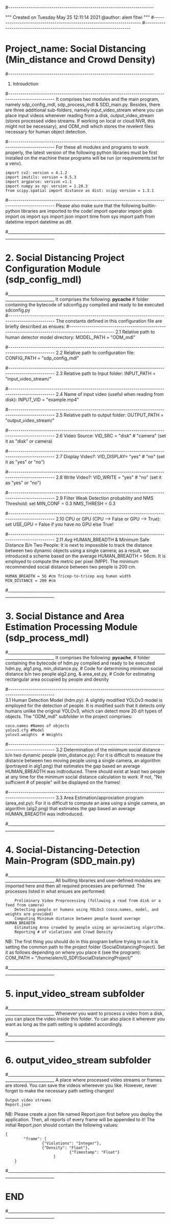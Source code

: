 #-----------------------------------------------------------------------

""" 
Created on Tuesday May 25 12:11:14 2021
@author: alem fitwi
"""
#-----------------------------------------------------------------------
#-----------------------------------------------------------------------

# Project_name: Social Distancing (Min_distance and Crowd Density)

#-----------------------------------------------------------------------
1. Introudction

#----------------------------------------------------------------------------------------------------
It comprises two modules and the main program, namely sdp_config_mdl, sdp_process_mdl & SDD_main.py. 
Besides, there are three additional sub-folders, namely input_video_stream where you can place input 
videos whenever reading from a disk, output_video_stream (stores processed video streams. If working 
on local or cloud NVR, this might not be necessary), and ODM_mdl which stores the revelent 
files necessary for human object detection.

#----------------------------------------------------------------------------------------------------
For these all modules and programs to work properly, the latest version of the following python 
libraries must be first installed on the machine these programs will be run (or requirements.txt 
for a venv).
 
	import cv2: version = 4.1.2
	import imutils: version = 0.5.3
	import argparse: version =1.1
	import numpy as np: version = 1.20.3
	from scipy.spatial import distance as dist: scipy version = 1.3.1

#----------------------------------------------------------------------------------------------------
Please also make sure that the following builtin-python libraries are imported to the code!
	import operator
	import glob
	import os
	import sys
        import json
	import time
	from sys import path
	from datetime import datetime as dtt

#_____________________________________________________________________________________________________
# 2. Social Distancing Project Configuration Module (sdp_config_mdl)
#_____________________________________________________________________________________________________
It comprises the following:
      __pycache__ # folder containing the bytecode of sdconfig.py compiled and ready to be executed
      sdconfig.py	
#----------------------------------------------------------------------------------------------------
The constants defined in this configuration file are briefly described as ensues:
#----------------------------------------------------------------------------------------------------
2.1 Relative path to human detector model directory: MODEL_PATH = "ODM_mdl"

#----------------------------------------------------------------------------------------------------
2.2 Relative path to configuration file: CONFIG_PATH = "sdp_config_mdl"

#----------------------------------------------------------------------------------------------------
2.3 Relative path to Input folder: INPUT_PATH = "input_video_stream/"

#----------------------------------------------------------------------------------------------------
2.4 Name of input video (useful when reading from disk): INPUT_VID  = "example.mp4"

#----------------------------------------------------------------------------------------------------
2.5 Relative path to output folder: OUTPUT_PATH = "output_video_stream/"

#----------------------------------------------------------------------------------------------------
2.6 Video Source: VID_SRC = "disk" # "camera" (set it as "disk" or camera)

#----------------------------------------------------------------------------------------------------
2.7  Display Video?: VID_DISPLAY= "yes" # "no" (set it as "yes" or "no")

#----------------------------------------------------------------------------------------------------
2.8 Write Video?: VID_WRITE = "yes" # "no" (set it as "yes" or "no")

#----------------------------------------------------------------------------------------------------
2.9  Filter Weak Detection probability and NMS Threshold: set
	MIN_CONF = 0.3
	NMS_THRESH = 0.3

#----------------------------------------------------------------------------------------------------
2.10 CPU or GPU  (CPU --> False or GPU --> True): set USE_GPU = False if you have no GPU else True!

#----------------------------------------------------------------------------------------------------
2.11 Avg HUMAN_BREADTH & Minimum Safe Distance B/n Two People: It is next to impossible to track the
     distance between two dynamic objects using a single camera; as a result, we introduced a scheme
     based on the average HUMAN_BREADTH = 56cm. It is employed to compute the metric per pixel (MPP).
     The minimum recommended social distance between two people is 200 cm.

	HUMAN_BREADTH = 56 #cm Tricep-to-tricep avg human width
	MIN_DISTANCE = 200 #cm

#_____________________________________________________________________________________________________
# 3. Social Distance and Area Estimation Processing Module (sdp_process_mdl)
#_____________________________________________________________________________________________________
It comprises the following:
	__pycache__, # folder containing the bytecode of hdm.py compiled and ready to be executed
	hdm.py, 
	alg1.png,
	min_distance.py, #  Code for determining minimum social distance b/n two people	
	alg2.png, &
	area_est.py, #  Code for estimating rectangular area occupied by people and desnity	

#----------------------------------------------------------------------------------------------------	
3.1 Human Detection Model (hdm.py): A slightly modified YOLOv3 model is employed for the detection of 
people. It is modified such that it detects only humans unlike the original YOLOv3, which can detect 
more 20 d/t types of objects. The "ODM_mdl" subfolder in the project comprises:

	coco.names #Names of objects
	yolov3.cfg #Model
	yolov3.weights	# Weights

#----------------------------------------------------------------------------------------------------
3.2 Determination of the minimum social distance b/n two dynamic people (min_distance.py): For 
it is difficult to measure the distance between two moving people using a single camera, an algorithm 
(portrayed in alg1.png) that estimates the gap based an average HUMAN_BREADTH was indtroduced. There
should exist at least two people at any time for the minimum social distance calculation to work. If 
not, "No sufficient # of people" will be displayed on the frames!

#----------------------------------------------------------------------------------------------------
3.3 Area Estimation/approxiation program (area_est.py): For it is difficult to compute an area 
using a single camera, an algorithm (alg2.png) that estimates the gap based an average HUMAN_BREADTH 
was indtroduced. 

#_____________________________________________________________________________________________________
# 4. Social-Distancing-Detection Main-Program (SDD_main.py)
#_____________________________________________________________________________________________________
All builting libraries and user-defined modules are imported here and then all required processes are
performed. The processes listed in what ensues are performed:

		Preliminary Video Preprocessing (following a read from disk or a feed from camera)
		Detecting people or humans using YOLOv3 (coco.names, model, and weights are provided)
		Computing Minimum distance between people based average HUMAN_BREADTH
		Estimating Area crowded by people using an aproximating algorithm.
		Reporting # of violations and Crowd Density
	
NB: The first thing you should do in this program before trying to run it is setting the common
    path to the project folder (SocialDistancingProject). Set it as follows depending on where you
    place it (see the program):
            COM_PATH = "/home/alem/0_SDP/SocialDistancingProject/"	

#_____________________________________________________________________________________________________
# 5. input_video_stream subfolder
#_____________________________________________________________________________________________________
Whenever you want to process a video from a disk, you can place the video inside this folder. Yo can 
also place it wherever you want as long as the path setting is updated accordingly. 

#_____________________________________________________________________________________________________
# 6. output_video_stream subfolder
#_____________________________________________________________________________________________________
A place where processed video streams or frames are stored. You can save the videos whereever you like.
However, never forget to make the necessary path setting changes! 

	Output video streams
	Report.json

NB: Please create a json file named Report.json first before you deploy the application. Then, all 
    reports of every frame will be appended to it! The initial Report.json should contain the 
    following values:

	{
    		"frame": [
        			{"Violations": "Integer"},
        			{"Density": "Float"},
                                {"Timestamp": "Float"}
                         ]
        }

#_____________________________________________________________________________________________________
# 				END
#_____________________________________________________________________________________________________
